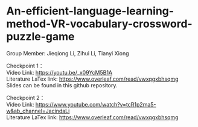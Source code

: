 # An-efficient-language-learning-method-VR-vocabulary-crossword-puzzle-game

Group Member: Jieqiong Li, Zihui Li, Tianyi Xiong

Checkpoint 1：\
Video Link: https://youtu.be/_x09YcM5B1A \
Literature LaTex link: https://www.overleaf.com/read/vwxqgxbhsqmg \
Slides can be found in this github repository. 


Checkpoint 2：\
Video Link: https://www.youtube.com/watch?v=tcR1p2ma5-w&ab_channel=JacindaLi \
Literature LaTex link: https://www.overleaf.com/read/vwxqgxbhsqmg 
